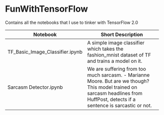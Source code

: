# FunWithTensorFlow
Contains all the notebooks that I use to tinker with TensorFlow 2.0

Notebook | Short Description
--- | ---
TF_Basic_Image_Classifier.ipynb | A simple image classifier which takes the fashion_mnist dataset of TF and trains a model on it.
Sarcasm Detector.ipynb | We are suffering from too much sarcasm. - Marianne Moore. But are we though? This model trained on sarcasm headlines from HuffPost, detects if a sentence is sarcastic or not.
